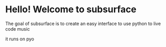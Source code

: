 # Hello! Welcome to subsurface 



The goal of subsurface is to create an easy interface to use python to live code music



it runs on pyo



